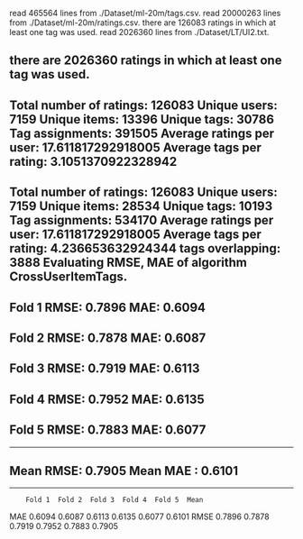 read 465564 lines from ./Dataset/ml-20m/tags.csv.
read 20000263 lines from ./Dataset/ml-20m/ratings.csv.
there are 126083 ratings in which at least one tag was used.
read 2026360 lines from ./Dataset/LT/UI2.txt.

there are 2026360 ratings in which at least one tag was used.
------------
Total number of ratings: 126083
Unique users: 7159
Unique items: 13396
Unique tags: 30786
Tag assignments: 391505
Average ratings per user: 17.611817292918005
Average tags per rating: 3.1051370922328942
------------
Total number of ratings: 126083
Unique users: 7159
Unique items: 28534
Unique tags: 10193
Tag assignments: 534170
Average ratings per user: 17.611817292918005
Average tags per rating: 4.236653632924344
tags overlapping: 3888
Evaluating RMSE, MAE of algorithm CrossUserItemTags.
------------
Fold 1
RMSE: 0.7896
MAE:  0.6094
------------
Fold 2
RMSE: 0.7878
MAE:  0.6087
------------
Fold 3
RMSE: 0.7919
MAE:  0.6113
------------
Fold 4
RMSE: 0.7952
MAE:  0.6135
------------
Fold 5
RMSE: 0.7883
MAE:  0.6077
------------
------------
Mean RMSE: 0.7905
Mean MAE : 0.6101
------------
------------
        Fold 1  Fold 2  Fold 3  Fold 4  Fold 5  Mean
MAE     0.6094  0.6087  0.6113  0.6135  0.6077  0.6101
RMSE    0.7896  0.7878  0.7919  0.7952  0.7883  0.7905